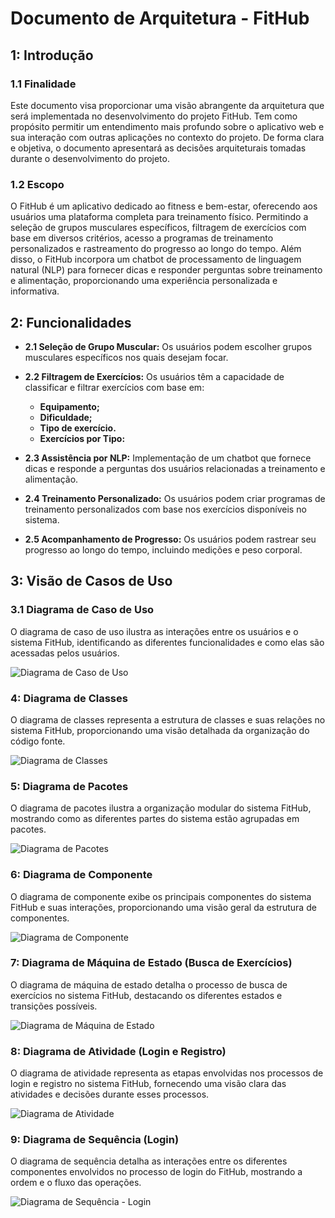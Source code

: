 
# Documento de Arquitetura - FitHub

## 1: Introdução

### 1.1 Finalidade

Este documento visa proporcionar uma visão abrangente da arquitetura que será implementada no desenvolvimento do projeto FitHub. Tem como propósito permitir um entendimento mais profundo sobre o aplicativo web e sua interação com outras aplicações no contexto do projeto. De forma clara e objetiva, o documento apresentará as decisões arquiteturais tomadas durante o desenvolvimento do projeto.

### 1.2 Escopo

O FitHub é um aplicativo dedicado ao fitness e bem-estar, oferecendo aos usuários uma plataforma completa para treinamento físico. Permitindo a seleção de grupos musculares específicos, filtragem de exercícios com base em diversos critérios, acesso a programas de treinamento personalizados e rastreamento do progresso ao longo do tempo. Além disso, o FitHub incorpora um chatbot de processamento de linguagem natural (NLP) para fornecer dicas e responder perguntas sobre treinamento e alimentação, proporcionando uma experiência personalizada e informativa.

## 2: Funcionalidades

-  **2.1 Seleção de Grupo Muscular:** Os usuários podem escolher grupos musculares específicos nos quais desejam focar.

- **2.2 Filtragem de Exercícios:** Os usuários têm a capacidade de classificar e filtrar exercícios com base em:
	- **Equipamento;**
	- **Dificuldade;**
	- **Tipo de exercício.**
	- **Exercícios por Tipo:**

- **2.3 Assistência por NLP:** Implementação de um chatbot que fornece dicas e responde a perguntas dos usuários relacionadas a treinamento e alimentação.

- **2.4 Treinamento Personalizado:** Os usuários podem criar programas de treinamento personalizados com base nos exercícios disponíveis no sistema.

- **2.5 Acompanhamento de Progresso:** Os usuários podem rastrear seu progresso ao longo do tempo, incluindo medições e peso corporal.

## 3: Visão de Casos de Uso

### 3.1 Diagrama de Caso de Uso

O diagrama de caso de uso ilustra as interações entre os usuários e o sistema FitHub, identificando as diferentes funcionalidades e como elas são acessadas pelos usuários.

![Diagrama de Caso de Uso](https://github.com/RochaGabriell/fithub-api/blob/main/docs/UML/Diagrama%20Caso%20de%20Uso.jpg?raw=true)

### 4: Diagrama de Classes

O diagrama de classes representa a estrutura de classes e suas relações no sistema FitHub, proporcionando uma visão detalhada da organização do código fonte.

![Diagrama de Classes](https://github.com/RochaGabriell/fithub-api/blob/main/docs/UML/ClassUML.png?raw=true)

### 5: Diagrama de Pacotes

O diagrama de pacotes ilustra a organização modular do sistema FitHub, mostrando como as diferentes partes do sistema estão agrupadas em pacotes.

![Diagrama de Pacotes](https://github.com/RochaGabriell/fithub-api/blob/main/docs/UML/Diagrama%20Pacotes.jpg?raw=true)

### 6: Diagrama de Componente

O diagrama de componente exibe os principais componentes do sistema FitHub e suas interações, proporcionando uma visão geral da estrutura de componentes.

![Diagrama de Componente](https://github.com/RochaGabriell/fithub-api/blob/main/docs/UML/Diagrama%20de%20Componente.jpg?raw=true)

### 7: Diagrama de Máquina de Estado (Busca de Exercícios)

O diagrama de máquina de estado detalha o processo de busca de exercícios no sistema FitHub, destacando os diferentes estados e transições possíveis.

![Diagrama de Máquina de Estado](https://github.com/RochaGabriell/fithub-api/blob/main/docs/UML/Diagrama%20de%20M%C3%A1quina%20de%20Estado.jpg?raw=true)

### 8: Diagrama de Atividade (Login e Registro)

O diagrama de atividade representa as etapas envolvidas nos processos de login e registro no sistema FitHub, fornecendo uma visão clara das atividades e decisões durante esses processos.

![Diagrama de Atividade](https://github.com/RochaGabriell/fithub-api/blob/main/docs/UML/Diagrama%20de%20Atividade.jpg?raw=true)

### 9: Diagrama de Sequência (Login)

O diagrama de sequência detalha as interações entre os diferentes componentes envolvidos no processo de login do FitHub, mostrando a ordem e o fluxo das operações.

![Diagrama de Sequência - Login](https://github.com/RochaGabriell/fithub-api/blob/main/docs/UML/Diagrama%20de%20Sequencia%20-%20Login.jpg?raw=true)
